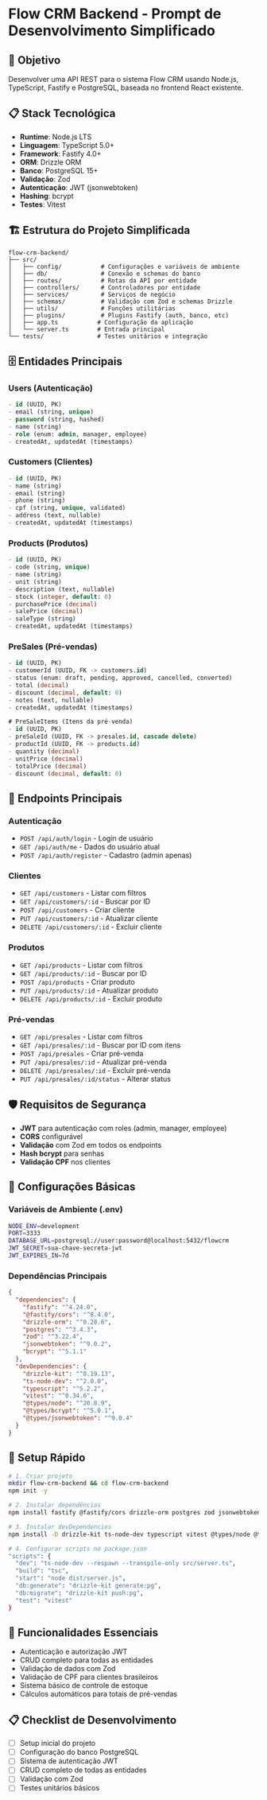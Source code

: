 # Flow CRM Backend - Prompt de Desenvolvimento Simplificado

## 🎯 Objetivo

Desenvolver uma API REST para o sistema Flow CRM usando Node.js, TypeScript, Fastify e PostgreSQL, baseada no frontend React existente.

## 📋 Stack Tecnológica

- **Runtime**: Node.js LTS
- **Linguagem**: TypeScript 5.0+
- **Framework**: Fastify 4.0+
- **ORM**: Drizzle ORM
- **Banco**: PostgreSQL 15+
- **Validação**: Zod
- **Autenticação**: JWT (jsonwebtoken)
- **Hashing**: bcrypt
- **Testes**: Vitest

## 🏗️ Estrutura do Projeto Simplificada

```
flow-crm-backend/
├── src/
│   ├── config/           # Configurações e variáveis de ambiente
│   ├── db/               # Conexão e schemas do banco
│   ├── routes/           # Rotas da API por entidade
│   ├── controllers/      # Controladores por entidade
│   ├── services/         # Serviços de negócio
│   ├── schemas/          # Validação com Zod e schemas Drizzle
│   ├── utils/            # Funções utilitárias
│   ├── plugins/          # Plugins Fastify (auth, banco, etc)
│   ├── app.ts           # Configuração da aplicação
│   └── server.ts        # Entrada principal
└── tests/               # Testes unitários e integração
```

## 🗄️ Entidades Principais

### Users (Autenticação)

```sql
- id (UUID, PK)
- email (string, unique)
- password (string, hashed)
- name (string)
- role (enum: admin, manager, employee)
- createdAt, updatedAt (timestamps)
```

### Customers (Clientes)

```sql
- id (UUID, PK)
- name (string)
- email (string)
- phone (string)
- cpf (string, unique, validated)
- address (text, nullable)
- createdAt, updatedAt (timestamps)
```

### Products (Produtos)

```sql
- id (UUID, PK)
- code (string, unique)
- name (string)
- unit (string)
- description (text, nullable)
- stock (integer, default: 0)
- purchasePrice (decimal)
- salePrice (decimal)
- saleType (string)
- createdAt, updatedAt (timestamps)
```

### PreSales (Pré-vendas)

```sql
- id (UUID, PK)
- customerId (UUID, FK -> customers.id)
- status (enum: draft, pending, approved, cancelled, converted)
- total (decimal)
- discount (decimal, default: 0)
- notes (text, nullable)
- createdAt, updatedAt (timestamps)

# PreSaleItems (Itens da pré-venda)
- id (UUID, PK)
- preSaleId (UUID, FK -> presales.id, cascade delete)
- productId (UUID, FK -> products.id)
- quantity (decimal)
- unitPrice (decimal)
- totalPrice (decimal)
- discount (decimal, default: 0)
```

## 🔗 Endpoints Principais

### Autenticação

- `POST /api/auth/login` - Login de usuário
- `GET /api/auth/me` - Dados do usuário atual
- `POST /api/auth/register` - Cadastro (admin apenas)

### Clientes

- `GET /api/customers` - Listar com filtros
- `GET /api/customers/:id` - Buscar por ID
- `POST /api/customers` - Criar cliente
- `PUT /api/customers/:id` - Atualizar cliente
- `DELETE /api/customers/:id` - Excluir cliente

### Produtos

- `GET /api/products` - Listar com filtros
- `GET /api/products/:id` - Buscar por ID
- `POST /api/products` - Criar produto
- `PUT /api/products/:id` - Atualizar produto
- `DELETE /api/products/:id` - Excluir produto

### Pré-vendas

- `GET /api/presales` - Listar com filtros
- `GET /api/presales/:id` - Buscar por ID com itens
- `POST /api/presales` - Criar pré-venda
- `PUT /api/presales/:id` - Atualizar pré-venda
- `DELETE /api/presales/:id` - Excluir pré-venda
- `PUT /api/presales/:id/status` - Alterar status

## 🛡️ Requisitos de Segurança

- **JWT** para autenticação com roles (admin, manager, employee)
- **CORS** configurável
- **Validação** com Zod em todos os endpoints
- **Hash bcrypt** para senhas
- **Validação CPF** nos clientes

## 🔧 Configurações Básicas

### Variáveis de Ambiente (.env)

```bash
NODE_ENV=development
PORT=3333
DATABASE_URL=postgresql://user:password@localhost:5432/flowcrm
JWT_SECRET=sua-chave-secreta-jwt
JWT_EXPIRES_IN=7d
```

### Dependências Principais

```json
{
  "dependencies": {
    "fastify": "^4.24.0",
    "@fastify/cors": "^8.4.0",
    "drizzle-orm": "^0.28.6",
    "postgres": "^3.4.3",
    "zod": "^3.22.4",
    "jsonwebtoken": "^9.0.2",
    "bcrypt": "^5.1.1"
  },
  "devDependencies": {
    "drizzle-kit": "^0.19.13",
    "ts-node-dev": "^2.0.0",
    "typescript": "^5.2.2",
    "vitest": "^0.34.6",
    "@types/node": "^20.8.9",
    "@types/bcrypt": "^5.0.1",
    "@types/jsonwebtoken": "^9.0.4"
  }
}
```

## 🚀 Setup Rápido

```bash
# 1. Criar projeto
mkdir flow-crm-backend && cd flow-crm-backend
npm init -y

# 2. Instalar dependências
npm install fastify @fastify/cors drizzle-orm postgres zod jsonwebtoken bcrypt

# 3. Instalar devDependencies
npm install -D drizzle-kit ts-node-dev typescript vitest @types/node @types/bcrypt @types/jsonwebtoken

# 4. Configurar scripts no package.json
"scripts": {
  "dev": "ts-node-dev --respawn --transpile-only src/server.ts",
  "build": "tsc",
  "start": "node dist/server.js",
  "db:generate": "drizzle-kit generate:pg",
  "db:migrate": "drizzle-kit push:pg",
  "test": "vitest"
}
```

## 📝 Funcionalidades Essenciais

- Autenticação e autorização JWT
- CRUD completo para todas as entidades
- Validação de dados com Zod
- Validação de CPF para clientes brasileiros
- Sistema básico de controle de estoque
- Cálculos automáticos para totais de pré-vendas

## 📋 Checklist de Desenvolvimento

- [ ] Setup inicial do projeto
- [ ] Configuração do banco PostgreSQL
- [ ] Sistema de autenticação JWT
- [ ] CRUD completo de todas as entidades
- [ ] Validação com Zod
- [ ] Testes unitários básicos
